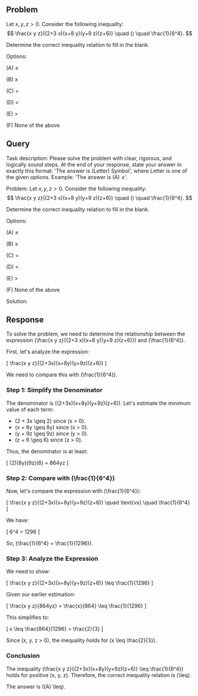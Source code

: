 ## Problem

Let $x, y, z > 0$. Consider the following inequality:
$$
\frac{x y z}{(2+3 x)(x+8 y)(y+9 z)(z+6)} \quad () \quad \frac{1}{6^4}.
$$

Determine the correct inequality relation to fill in the blank.

Options:

(A) $\leq$ 

(B) $\geq$

(C) $=$ 

(D) $<$

(E) $>$

(F) None of the above

## Query

Task description: Please solve the problem with clear, rigorous, and logically sound steps. At the end of your response, state your answer in exactly this format: 'The answer is (Letter) Symbol', where Letter is one of the given options. Example: 'The answer is (A) $\leq$'.

Problem: Let $x, y, z > 0$. Consider the following inequality:
$$
\frac{x y z}{(2+3 x)(x+8 y)(y+9 z)(z+6)} \quad () \quad \frac{1}{6^4}.
$$

Determine the correct inequality relation to fill in the blank.

Options:

(A) $\leq$ 

(B) $\geq$

(C) $=$ 

(D) $<$

(E) $>$

(F) None of the above

Solution:

## Response

To solve the problem, we need to determine the relationship between the expression \(\frac{x y z}{(2+3 x)(x+8 y)(y+9 z)(z+6)}\) and \(\frac{1}{6^4}\).

First, let's analyze the expression:

\[
\frac{x y z}{(2+3x)(x+8y)(y+9z)(z+6)}
\]

We need to compare this with \(\frac{1}{6^4}\).

### Step 1: Simplify the Denominator

The denominator is \((2+3x)(x+8y)(y+9z)(z+6)\). Let's estimate the minimum value of each term:

- \(2 + 3x \geq 2\) since \(x > 0\).
- \(x + 8y \geq 8y\) since \(x > 0\).
- \(y + 9z \geq 9z\) since \(y > 0\).
- \(z + 6 \geq 6\) since \(z > 0\).

Thus, the denominator is at least:

\[
(2)(8y)(9z)(6) = 864yz
\]

### Step 2: Compare with \(\frac{1}{6^4}\)

Now, let's compare the expression with \(\frac{1}{6^4}\):

\[
\frac{x y z}{(2+3x)(x+8y)(y+9z)(z+6)} \quad \text{vs} \quad \frac{1}{6^4}
\]

We have:

\[
6^4 = 1296
\]

So, \(\frac{1}{6^4} = \frac{1}{1296}\).

### Step 3: Analyze the Expression

We need to show:

\[
\frac{x y z}{(2+3x)(x+8y)(y+9z)(z+6)} \leq \frac{1}{1296}
\]

Given our earlier estimation:

\[
\frac{x y z}{864yz} = \frac{x}{864} \leq \frac{1}{1296}
\]

This simplifies to:

\[
x \leq \frac{864}{1296} = \frac{2}{3}
\]

Since \(x, y, z > 0\), the inequality holds for \(x \leq \frac{2}{3}\).

### Conclusion

The inequality \(\frac{x y z}{(2+3x)(x+8y)(y+9z)(z+6)} \leq \frac{1}{6^4}\) holds for positive \(x, y, z\). Therefore, the correct inequality relation is \(\leq\).

The answer is \((A) \leq\).